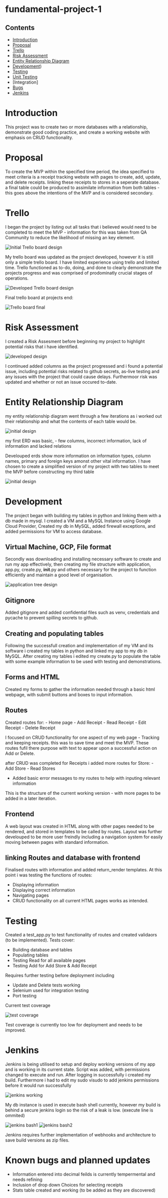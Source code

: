 # fundamental-project-1

## Contents
* [Introduction](#introduction) 
* [Proposal](#proposal)
* [Trello](#trello)
* [Risk Assessment](#risk-assessment)
* [Entity Relationship Diagram](#entity-relationship-diagram)
* [Development](#development))
* [Testing](#testing)
* [Unit Testing](#unit-testing)
* [Integration]
* [Bugs](#bugs)
* [Jenkins](#jenkins)

# Introduction
This project was to create two or more databases with a relationship, demonstrate good coding practice, and create a working website with emphasis on CRUD functionality.

# Proposal
To create the MVP within the specified time period, the idea specified to meet criteria is a receipt tracking webste with pages to create, add, update, and delete receipts. linking these receipts to stores in a seperate database. a final table could be produced to assimilate information from both tables - this goes above the intentions of the MVP and is considered secondary.

# Trello
I began the project by listing out all tasks that i believed would need to be completed to meet the MVP - information for this was taken from QA Community to reduce the likelihood of missing an key element.

![Initial Trello board design](./images/trello-1.jpeg)

My trello board was updated as the project developed, however it is still only a simple trello board. I have limited experience using trello and limited time. Trello functioned as to-do, doing, and done to clearly demonstrate the projects progress and was comprised of prodominatly crucial stages of operations.

![Developed Trello board design](./images/final-trello.jpg)

Final trello board at projects end:

![Trello board final](./images/new-final-trello.jpg)

# Risk Assessment
I created a Risk Assesment before beginning my project to highlight potential risks that i have identified. 

![developed design](./images/risks.jpeg)

I continued added columns as the project progressed and i found a potential issue, including potential risks related to github secrets, as-live testing and any issues with the project that could cause delays.
Furthermoor risk was updated and whether or not an issue occured to-date.

# Entity Relationship Diagram
my entity relationship diagram went through a few iterations as i worked out their relationship and what the contents of each table would be.

![initial design](./images/first-erd.jpeg)

my first ERD was basic, - few columns, incorrect information, lack of information and lacked relations

Develouped erds show more information on information types, column names, primary and foreign keys amonst other vital information.
I have chosen to create a simplified version of my project with two tables to meet the MVP before constructing my third table

![initial design](./images/final-erd.jpeg)

# Development
The project began with building my tables in python and linking them with a db made in mysql. I created a VM and a MySQL Instance using Google Cloud Provider, Created my db in MySQL, added firewall exceptions, and added permissions for VM to access database. 

## Virtual Machine, GCP, File format
Secondly was downloading and installing necessary software to create and run my app effectively, then creating my file structure with application, app.py, create.py, __init__.py and others necessary for the project to function efficiently and maintain a good level of organisation.

![application tree design](./images/tree-application.jpg)

## Gitignore
Added gitignore and added confidential files such as venv, credentials and pycache to prevent spilling secrets to github.

## Creating and populating tables 
Following the successfull creation and implementation of my VM and its software i created my tables in python and linked my app to my db in MySQL.
After creating my tables i edited my create.py to populate the table with some example information to be used with testing and demonstrations.

## Forms and HTML
Created my forms to gather the information needed through a basic html webpage, with submit buttons and boxes to input information.

## Routes
Created routes for: - Home page
                    - Add Receipt
                    - Read Receipt
                    - Edit Receipt
                    - Delete Receipt

I focused on CRUD functionality for one aspect of my web page - Tracking and keeping receipts. this was to save time and meet the MVP. These routes fufil there purpose with text to appear upon a successful action on Add or Delete.

after CRUD was completed for Receipts i added more routes for Store:
                    - Add Store
                    - Read Stores

- Added basic error messages to my routes to help with inputing relevant information

This is the structure of the current working version - with more pages to be added in a later iteration.

## Frontend
A web layout was created in HTML along with other pages needed to be rendered, and stored in templates to be called by routes. 
Layout was further develouped to be more user freindly including a navigation system for easily moving between pages with standard information.

## linking Routes and database with frontend
Finalised routes with information and added return_render templates.
At this point i was testing the functions of routes:
  - Displaying information
  - Displaying correct information
  - Navigating pages 
  - CRUD functionality on all current HTML pages works as intended.

# Testing
Created a test_app.py to test functionality of routes and created validaors (to be implemented).
Tests cover: 
  - Building database and tables
  - Populating tables
  - Testing Read for all available pages
  - Testing Add for Add Store & Add Receipt

Requires further testing before deployment including
 - Update and Delete tests working
 - Selenium used for integration testing
 - Port testing

Current test coverage

![test coverage](./images/test-coverage.jpg)

Test coverage is currently too low for deployment and needs to be improved.

# Jenkins
Jenkins is being utilised to setup and deploy working versions of my app and is working in its current state.
Script was added, with permissions changed to execute and run. After logging in successfully i created my build. Furthermore i had to edit my sudo visudo to add jenkins permissions before it would run successfully

![jenkins working](./images/jenkins1.jpg)

My db instance is used in execute bash shell currently, however my build is behind a secure jenkins login so the risk of a leak is low. (execute line is ommited)

![jenkins bash1 ](./images/jenkins2.jpg)
![jenkins bash2 ](./images/jenkins3.jpg)

Jenkins requires further implementation of webhooks and architecture to save build versions as zip files.

# Known bugs and planned updates
 - Information entered into decimal feilds is currently tempermental and needs refining
 - Inclusion of drop down Choices for selecting receipts
 - Stats table created and working 
(to be added as they are discovered)






